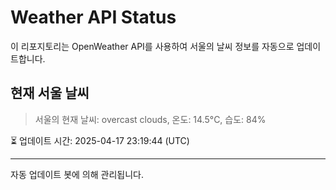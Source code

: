 
# Weather API Status

이 리포지토리는 OpenWeather API를 사용하여 서울의 날씨 정보를 자동으로 업데이트합니다.

## 현재 서울 날씨
> 서울의 현재 날씨: overcast clouds, 온도: 14.5°C, 습도: 84%

⏳ 업데이트 시간: 2025-04-17 23:19:44 (UTC)

---
자동 업데이트 봇에 의해 관리됩니다.
